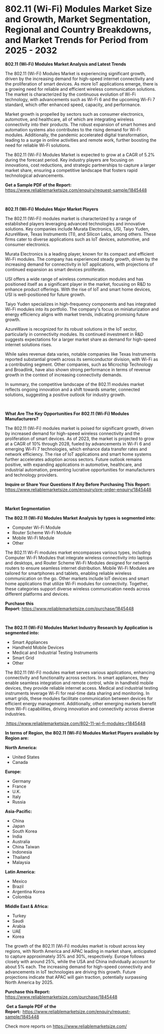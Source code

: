 <p><h1>802.11 (Wi-Fi) Modules Market Size and Growth, Market Segmentation, Regional and Country Breakdowns, and Market Trends for Period from 2025 -  2032</h1></p><p><strong>802.11 (Wi-Fi) Modules Market Analysis and Latest Trends</strong></p>
<p><p>The 802.11 (Wi-Fi) Modules Market is experiencing significant growth, driven by the increasing demand for high-speed internet connectivity and the proliferation of smart devices. As more IoT applications emerge, there is a growing need for reliable and efficient wireless communication solutions. The market is characterized by the continuous evolution of Wi-Fi technology, with advancements such as Wi-Fi 6 and the upcoming Wi-Fi 7 standard, which offer enhanced speed, capacity, and performance. </p><p>Market growth is propelled by sectors such as consumer electronics, automotive, and healthcare, all of which are integrating wireless connectivity into their products. The robust expansion of smart homes and automation systems also contributes to the rising demand for Wi-Fi modules. Additionally, the pandemic accelerated digital transformation, leading to a surge in online activities and remote work, further boosting the need for reliable Wi-Fi solutions.</p><p>The 802.11 (Wi-Fi) Modules Market is expected to grow at a CAGR of 5.2% during the forecast period. Key industry players are focusing on innovations, cost reductions, and strategic partnerships to capture a larger market share, ensuring a competitive landscape that fosters rapid technological advancements.</p></p>
<p><strong>Get a Sample PDF of the Report:&nbsp;</strong> <a href="https://www.reliablemarketsize.com/enquiry/request-sample/1845448?utm_campaign=2213&utm_medium=2&utm_source=Github&utm_content=ia&utm_term=13022025&utm_id=80211-wi-fi-modules">https://www.reliablemarketsize.com/enquiry/request-sample/1845448</a></p>
<p>&nbsp;</p>
<p><strong>802.11 (Wi-Fi) Modules Major Market Players</strong></p>
<p><p>The 802.11 (Wi-Fi) modules market is characterized by a range of established players leveraging advanced technologies and innovative solutions. Key companies include Murata Electronics, USI, Taiyo Yuden, AzureWave, Texas Instruments (TI), and Silicon Labs, among others. These firms cater to diverse applications such as IoT devices, automotive, and consumer electronics.</p><p>Murata Electronics is a leading player, known for its compact and efficient Wi-Fi modules. The company has experienced steady growth, driven by the increasing demand for connectivity in IoT applications, with projections of continued expansion as smart devices proliferate.</p><p>USI offers a wide range of wireless communication modules and has positioned itself as a significant player in the market, focusing on R&D to enhance product offerings. With the rise of IoT and smart home devices, USI is well-positioned for future growth.</p><p>Taiyo Yuden specializes in high-frequency components and has integrated Wi-Fi modules into its portfolio. The company's focus on miniaturization and energy efficiency aligns with market trends, indicating promising future growth.</p><p>AzureWave is recognized for its robust solutions in the IoT sector, particularly in connectivity modules. Its continued investment in R&D suggests expectations for a larger market share as demand for high-speed internet solutions rises.</p><p>While sales revenue data varies, notable companies like Texas Instruments reported substantial growth across its semiconductor division, with Wi-Fi as a contributing segment. Other companies, such as Microchip Technology and Broadlink, have also shown strong performance in terms of revenue growth in the context of increasing connectivity demands.</p><p>In summary, the competitive landscape of the 802.11 modules market reflects ongoing innovation and a shift towards smarter, connected solutions, suggesting a positive outlook for industry growth.</p></p>
<p>&nbsp;</p>
<p><strong>What Are The Key Opportunities For 802.11 (Wi-Fi) Modules Manufacturers?</strong></p>
<p><p>The 802.11 (Wi-Fi) modules market is poised for significant growth, driven by increased demand for high-speed wireless connectivity and the proliferation of smart devices. As of 2023, the market is projected to grow at a CAGR of 10% through 2028, fueled by advancements in Wi-Fi 6 and emerging Wi-Fi 7 technologies, which enhance data transfer rates and network efficiency. The rise of IoT applications and smart home systems further accelerates adoption across sectors. Future outlook remains positive, with expanding applications in automotive, healthcare, and industrial automation, presenting lucrative opportunities for manufacturers and technology providers.</p></p>
<p><strong>Inquire or Share Your Questions If Any Before Purchasing This Report:</strong> <a href="https://www.reliablemarketsize.com/enquiry/pre-order-enquiry/1845448?utm_campaign=2213&utm_medium=2&utm_source=Github&utm_content=ia&utm_term=13022025&utm_id=80211-wi-fi-modules">https://www.reliablemarketsize.com/enquiry/pre-order-enquiry/1845448</a></p>
<p>&nbsp;</p>
<p><strong>Market Segmentation</strong></p>
<p><strong>The 802.11 (Wi-Fi) Modules Market Analysis by types is segmented into:</strong></p>
<p><ul><li>Computer Wi-Fi Module</li><li>Router Scheme Wi-Fi Module</li><li>Mobile Wi-Fi Module</li><li>Other</li></ul></p>
<p><p>The 802.11 Wi-Fi modules market encompasses various types, including Computer Wi-Fi Modules that integrate wireless connectivity into laptops and desktops, and Router Scheme Wi-Fi Modules designed for network routers to ensure seamless internet distribution. Mobile Wi-Fi Modules are tailored for smartphones and tablets, enabling reliable wireless communication on the go. Other markets include IoT devices and smart home applications that utilize Wi-Fi modules for connectivity. Together, these categories support diverse wireless communication needs across different platforms and devices.</p></p>
<p><strong>Purchase this Report:&nbsp;</strong><a href="https://www.reliablemarketsize.com/purchase/1845448?utm_campaign=2213&utm_medium=2&utm_source=Github&utm_content=ia&utm_term=13022025&utm_id=80211-wi-fi-modules">https://www.reliablemarketsize.com/purchase/1845448</a></p>
<p>&nbsp;</p>
<p><strong>The 802.11 (Wi-Fi) Modules Market Industry Research by Application is segmented into:</strong></p>
<p><ul><li>Smart Appliances</li><li>Handheld Mobile Devices</li><li>Medical and Industrial Testing Instruments</li><li>Smart Grid</li><li>Other</li></ul></p>
<p><p>The 802.11 (Wi-Fi) modules market serves various applications, enhancing connectivity and functionality across sectors. In smart appliances, they enable seamless integration and remote control, while in handheld mobile devices, they provide reliable internet access. Medical and industrial testing instruments leverage Wi-Fi for real-time data sharing and monitoring. In smart grids, these modules facilitate communication between devices for efficient energy management. Additionally, other emerging markets benefit from Wi-Fi capabilities, driving innovation and connectivity across diverse industries.</p></p>
<p><a href="https://www.reliablemarketsize.com/802-11-wi-fi-modules-r1845448?utm_campaign=2213&utm_medium=2&utm_source=Github&utm_content=ia&utm_term=13022025&utm_id=80211-wi-fi-modules">&nbsp;https://www.reliablemarketsize.com/802-11-wi-fi-modules-r1845448</a></p>
<p><strong>In terms of Region, the 802.11 (Wi-Fi) Modules Market Players available by Region are:</strong></p>
<p>
    <p> <strong> North America: </strong>
        <ul>
            <li>United States</li>
            <li>Canada</li>
        </ul>
        </p> 
    <p> <strong> Europe: </strong>
        <ul>
            <li>Germany</li>
            <li>France</li>
            <li>U.K.</li>
            <li>Italy</li>
            <li>Russia</li>
        </ul>
        </p> 
    <p> <strong> Asia-Pacific: </strong>
        <ul>
            <li>China</li>
            <li>Japan</li>
            <li>South Korea</li>
            <li>India</li>
            <li>Australia</li>
            <li>China Taiwan</li>
            <li>Indonesia</li>
            <li>Thailand</li>
            <li>Malaysia</li>
        </ul>
        </p> 
    <p> <strong> Latin America: </strong>
        <ul>
            <li>Mexico</li>
            <li>Brazil</li>
            <li>Argentina Korea</li>
            <li>Colombia</li>
        </ul>
        </p> 
    <p> <strong> Middle East & Africa: </strong>
        <ul>
            <li>Turkey</li>
            <li>Saudi</li>
            <li>Arabia</li>
            <li>UAE</li>
            <li>Korea</li>
        </ul>
    </p>
    </p>
<p><p>The growth of the 802.11 (Wi-Fi) modules market is robust across key regions, with North America and APAC leading in market share, anticipated to capture approximately 35% and 30%, respectively. Europe follows closely with around 25%, while the USA and China individually account for about 5% each. The increasing demand for high-speed connectivity and advancements in IoT technologies are driving this growth. Future projections indicate that APAC will gain traction, potentially surpassing North America by 2025.</p></p>
<p><strong>Purchase this Report: </strong><a href="https://www.reliablemarketsize.com/purchase/1845448?utm_campaign=2213&utm_medium=2&utm_source=Github&utm_content=ia&utm_term=13022025&utm_id=80211-wi-fi-modules">https://www.reliablemarketsize.com/purchase/1845448</a></p>
<p>&nbsp;<strong>Get a Sample PDF of the Report:&nbsp;&nbsp;</strong><a href="https://www.reliablemarketsize.com/enquiry/request-sample/1845448?utm_campaign=2213&utm_medium=2&utm_source=Github&utm_content=ia&utm_term=13022025&utm_id=80211-wi-fi-modules">https://www.reliablemarketsize.com/enquiry/request-sample/1845448</a></p>
<p><strong></strong></p>
<p>Check more reports on <a href="https://www.reliablemarketsize.com/?utm_campaign=2213&utm_medium=2&utm_source=Github&utm_content=ia&utm_term=13022025&utm_id=80211-wi-fi-modules">https://www.reliablemarketsize.com/</a></p>
